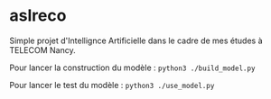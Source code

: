 # aslreco

Simple projet d'Intellignce Artificielle dans le cadre de mes études à TELECOM Nancy.

Pour lancer la construction du modèle : 
```python3 ./build_model.py```

Pour lancer le test du modèle : 
```python3 ./use_model.py```
